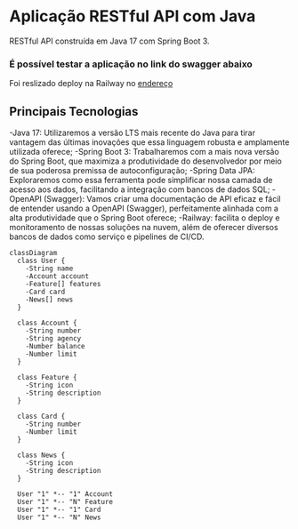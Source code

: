 # Aplicação RESTful API com Java 

RESTful API  construída em Java 17 com Spring Boot 3.

### É possível testar a aplicação no link do swagger abaixo
Foi reslizado deploy na Railway no [endereço](https://sdw-nicholas-2023.up.railway.app/swagger-ui/index.html#/)

## Principais Tecnologias
-Java 17: Utilizaremos a versão LTS mais recente do Java para tirar vantagem das últimas inovações que essa linguagem robusta e amplamente utilizada oferece;
-Spring Boot 3: Trabalharemos com a mais nova versão do Spring Boot, que maximiza a produtividade do desenvolvedor por meio de sua poderosa premissa de autoconfiguração;
-Spring Data JPA: Exploraremos como essa ferramenta pode simplificar nossa camada de acesso aos dados, facilitando a integração com bancos de dados SQL;
-OpenAPI (Swagger): Vamos criar uma documentação de API eficaz e fácil de entender usando a OpenAPI (Swagger), perfeitamente alinhada com a alta produtividade que o Spring Boot oferece;
-Railway: facilita o deploy e monitoramento de nossas soluções na nuvem, além de oferecer diversos bancos de dados como serviço e pipelines de CI/CD.

```mermaid
classDiagram
  class User {
    -String name
    -Account account
    -Feature[] features
    -Card card
    -News[] news
  }

  class Account {
    -String number
    -String agency
    -Number balance
    -Number limit
  }

  class Feature {
    -String icon
    -String description
  }

  class Card {
    -String number
    -Number limit
  }

  class News {
    -String icon
    -String description
  }

  User "1" *-- "1" Account
  User "1" *-- "N" Feature
  User "1" *-- "1" Card
  User "1" *-- "N" News

```
